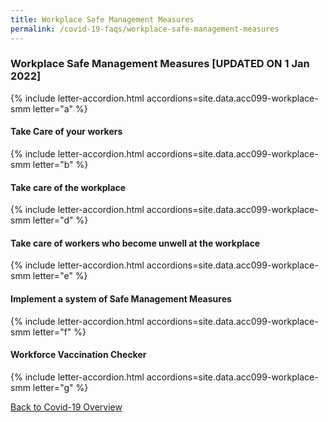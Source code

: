 ```yaml
---
title: Workplace Safe Management Measures
permalink: /covid-19-faqs/workplace-safe-management-measures
---
```


### Workplace Safe Management Measures [UPDATED ON 1 Jan 2022]

{% include letter-accordion.html accordions=site.data.acc099-workplace-smm letter="a" %}

#### Take Care of your workers

{% include letter-accordion.html accordions=site.data.acc099-workplace-smm letter="b" %}

#### Take care of the workplace

{% include letter-accordion.html accordions=site.data.acc099-workplace-smm letter="d" %}

#### Take care of workers who become unwell at the workplace

{% include letter-accordion.html accordions=site.data.acc099-workplace-smm letter="e" %}

#### Implement a system of Safe Management Measures

{% include letter-accordion.html accordions=site.data.acc099-workplace-smm letter="f" %}

#### Workforce Vaccination Checker

{% include letter-accordion.html accordions=site.data.acc099-workplace-smm letter="g" %}

[Back to Covid-19 Overview](/covid/)

<script src="/jquery/jquery.min.js"></script>
<script src="/jquery/resize-tables.js"></script>
